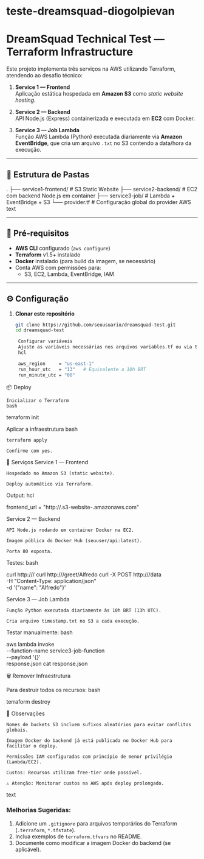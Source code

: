 # teste-dreamsquad-diogolpievan

# DreamSquad Technical Test — Terraform Infrastructure

Este projeto implementa três serviços na AWS utilizando Terraform, atendendo ao desafio técnico:

1. **Service 1 — Frontend**  
   Aplicação estática hospedada em **Amazon S3** como _static website hosting_.

2. **Service 2 — Backend**  
   API Node.js (Express) containerizada e executada em **EC2** com Docker.

3. **Service 3 — Job Lambda**  
   Função AWS Lambda (Python) executada diariamente via **Amazon EventBridge**, que cria um arquivo `.txt` no S3 contendo a data/hora da execução.

---

## 📂 Estrutura de Pastas

.
├── service1-frontend/ # S3 Static Website
├── service2-backend/ # EC2 com backend Node.js em container
├── service3-job/ # Lambda + EventBridge + S3
└── provider.tf # Configuração global do provider AWS
text


---

## 🚀 Pré-requisitos

- **AWS CLI** configurado (`aws configure`)
- **Terraform** v1.5+ instalado
- **Docker** instalado (para build da imagem, se necessário)
- Conta AWS com permissões para:
  - S3, EC2, Lambda, EventBridge, IAM

---

## ⚙️ Configuração

1. **Clonar este repositório**
   ```bash
   git clone https://github.com/seuusuario/dreamsquad-test.git
   cd dreamsquad-test

    Configurar variáveis
    Ajuste as variáveis necessárias nos arquivos variables.tf ou via terraform.tfvars:
    hcl

    aws_region     = "us-east-1"
    run_hour_utc   = "13"   # Equivalente a 10h BRT
    run_minute_utc = "00"

📦 Deploy

    Inicializar o Terraform
    bash

terraform init

Aplicar a infraestrutura
bash

    terraform apply

    Confirme com yes.

📌 Serviços
Service 1 — Frontend

    Hospedado no Amazon S3 (static website).

    Deploy automático via Terraform.

Output:
hcl

frontend_url = "http://<bucket-name>.s3-website-<region>.amazonaws.com"

Service 2 — Backend

    API Node.js rodando em container Docker na EC2.

    Imagem pública do Docker Hub (seuuser/api:latest).

    Porta 80 exposta.

Testes:
bash

curl http://<ec2-public-ip>/
curl http://<ec2-public-ip>/greet/Alfredo
curl -X POST http://<ec2-public-ip>/data \
  -H "Content-Type: application/json" \
  -d '{"name": "Alfredo"}'

Service 3 — Job Lambda

    Função Python executada diariamente às 10h BRT (13h UTC).

    Cria arquivo timestamp.txt no S3 a cada execução.

Testar manualmente:
bash

aws lambda invoke \
  --function-name service3-job-function \
  --payload '{}' \
  response.json
cat response.json

🗑 Remover Infraestrutura

Para destruir todos os recursos:
bash

terraform destroy

📝 Observações

    Nomes de buckets S3 incluem sufixos aleatórios para evitar conflitos globais.

    Imagem Docker do backend já está publicada no Docker Hub para facilitar o deploy.

    Permissões IAM configuradas com princípio de menor privilégio (Lambda/EC2).

    Custos: Recursos utilizam free-tier onde possível.

    ⚠️ Atenção: Monitorar custos na AWS após deploy prolongado.

text


### Melhorias Sugeridas:
1. Adicione um `.gitignore` para arquivos temporários do Terraform (`.terraform`, `*.tfstate`).
2. Inclua exemplos de `terraform.tfvars` no README.
3. Documente como modificar a imagem Docker do backend (se aplicável).
